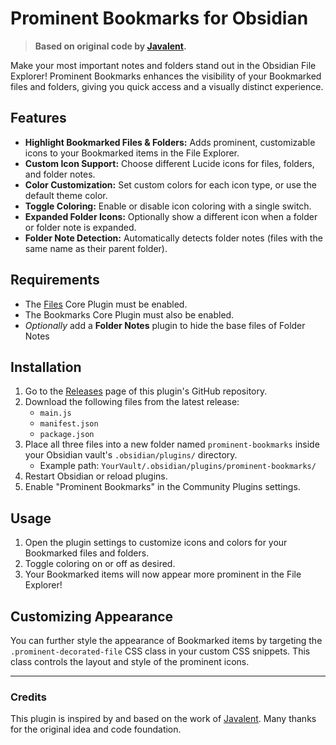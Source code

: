 # Prominent Bookmarks for Obsidian

> **Based on original code by [Javalent](https://github.com/javalent/prominent-files).**

Make your most important notes and folders stand out in the Obsidian File Explorer! Prominent Bookmarks enhances the visibility of your Bookmarked files and folders, giving you quick access and a visually distinct experience.

## Features

- **Highlight Bookmarked Files & Folders:** Adds prominent, customizable icons to your Bookmarked items in the File Explorer.
- **Custom Icon Support:** Choose different Lucide icons for files, folders, and folder notes.
- **Color Customization:** Set custom colors for each icon type, or use the default theme color.
- **Toggle Coloring:** Enable or disable icon coloring with a single switch.
- **Expanded Folder Icons:** Optionally show a different icon when a folder or folder note is expanded.
- **Folder Note Detection:** Automatically detects folder notes (files with the same name as their parent folder).

## Requirements

- The [Files](https://help.obsidian.md/Plugins/File+explorer) Core Plugin must be enabled.
- The Bookmarks Core Plugin must also be enabled.
- *Optionally* add a **Folder Notes** plugin to hide the base files of Folder Notes

## Installation

1. Go to the [Releases](https://github.com/Jack-Chronicle/prominent-bookmarks/releases) page of this plugin's GitHub repository.
2. Download the following files from the latest release:
   - `main.js`
   - `manifest.json`
   - `package.json`
3. Place all three files into a new folder named `prominent-bookmarks` inside your Obsidian vault's `.obsidian/plugins/` directory.
   - Example path: `YourVault/.obsidian/plugins/prominent-bookmarks/`
4. Restart Obsidian or reload plugins.
5. Enable "Prominent Bookmarks" in the Community Plugins settings.

## Usage

1. Open the plugin settings to customize icons and colors for your Bookmarked files and folders.
2. Toggle coloring on or off as desired.
3. Your Bookmarked items will now appear more prominent in the File Explorer!

## Customizing Appearance

You can further style the appearance of Bookmarked items by targeting the `.prominent-decorated-file` CSS class in your custom CSS snippets. This class controls the layout and style of the prominent icons.

---

### Credits

This plugin is inspired by and based on the work of [Javalent](https://github.com/javalent/prominent-files). Many thanks for the original idea and code foundation.

